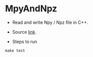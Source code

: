 # MpyAndNpz

+ Read and write Npy / Npz file in C++.

+ Source [link](https://github.com/rogersce/cnpy).

+ Steps to run

```shell
make test
```
